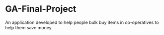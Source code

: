 # GA-Final-Project
An application developed to help people bulk buy items in co-operatives to help them save money
